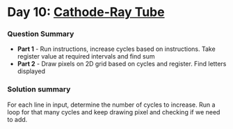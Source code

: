 # Day 10: [Cathode-Ray Tube](https://adventofcode.com/2022/day/10)

### Question Summary
- **Part 1** - Run instructions, increase cycles based on instructions. Take register value at required intervals and find sum
- **Part 2** - Draw pixels on 2D grid based on cycles and register. Find letters displayed

### Solution summary 

For each line in input, determine the number of cycles to increase. Run a loop for that many cycles and keep drawing pixel and checking if we need to add.

